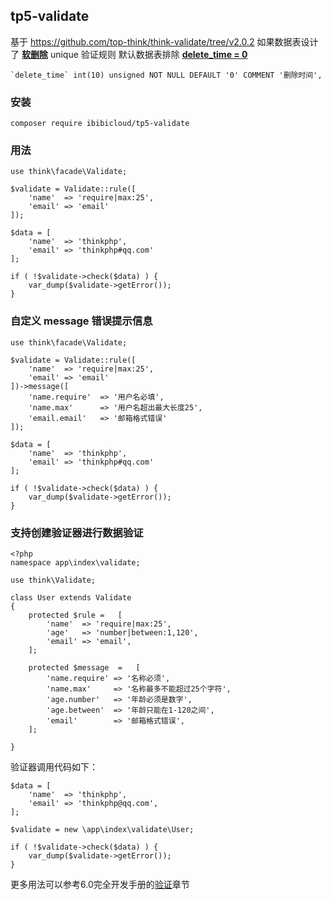 
## tp5-validate
基于 https://github.com/top-think/think-validate/tree/v2.0.2
如果数据表设计了 <u>__软删除__</u> unique 验证规则 默认数据表排除 <u>__delete_time = 0__</u>
~~~
`delete_time` int(10) unsigned NOT NULL DEFAULT '0' COMMENT '删除时间',
~~~

### 安装
~~~
composer require ibibicloud/tp5-validate
~~~

### 用法
~~~
use think\facade\Validate;

$validate = Validate::rule([
    'name'  => 'require|max:25',
    'email' => 'email'
]);

$data = [
    'name'  => 'thinkphp',
    'email' => 'thinkphp#qq.com'
];

if ( !$validate->check($data) ) {
    var_dump($validate->getError());
}
~~~

### 自定义 message 错误提示信息
~~~
use think\facade\Validate;

$validate = Validate::rule([
    'name'  => 'require|max:25',
    'email' => 'email'
])->message([
    'name.require'  => '用户名必填',
    'name.max'      => '用户名超出最大长度25',
    'email.email'   => '邮箱格式错误'
]);

$data = [
    'name'  => 'thinkphp',
    'email' => 'thinkphp#qq.com'
];

if ( !$validate->check($data) ) {
    var_dump($validate->getError());
}
~~~

### 支持创建验证器进行数据验证
~~~
<?php
namespace app\index\validate;

use think\Validate;

class User extends Validate
{
    protected $rule =   [
        'name'  => 'require|max:25',
        'age'   => 'number|between:1,120',
        'email' => 'email',    
    ];
    
    protected $message  =   [
        'name.require' => '名称必须',
        'name.max'     => '名称最多不能超过25个字符',
        'age.number'   => '年龄必须是数字',
        'age.between'  => '年龄只能在1-120之间',
        'email'        => '邮箱格式错误',    
    ];
    
}
~~~

验证器调用代码如下：
~~~
$data = [
    'name'  => 'thinkphp',
    'email' => 'thinkphp@qq.com',
];

$validate = new \app\index\validate\User;

if ( !$validate->check($data) ) {
    var_dump($validate->getError());
}
~~~

更多用法可以参考6.0完全开发手册的[验证](https://www.kancloud.cn/manual/thinkphp6_0/1037623)章节